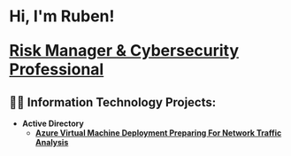<h1>Hi, I'm Ruben!

<b><a href="https://www.linkedin.com/in/itsrubenclarke/">Risk Manager & Cybersecurity Professional </a></h1>

<h2>👨‍💻 Information Technology Projects:</h2>

- <b>Active Directory</b>
  - [Azure Virtual Machine Deployment Preparing For Network Traffic Analysis](https://github.com/itsrubenclarke/azure-vm-setup)

